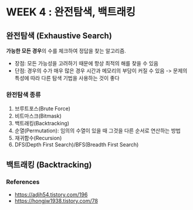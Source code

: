 # WEEK 4 : 완전탐색, 백트래킹

## 완전탐색 (Exhaustive Search) 
**가능한 모든 경우**의 수를 체크하여 정답을 찾는 알고리즘. 
* 장점: 모든 가능성을 고려하기 때문에 항상 최적의 해를 찾을 수 있음
* 단점: 경우의 수가 매우 많은 경우 시간과 메모리의 부담이 커질 수 있음 -> 문제의 특성에 따라 다른 탐색 기법을 사용하는 것이 좋다

### 완전탐색 종류 
1. 브루트포스(Brute Force) 
2. 비트마스크(Bitmask)
3. 백트래킹(Backtracking)
4. 순열(Permutation): 임의의 수열이 있을 때 그것을 다른 순서로 연산하는 방법 
5. 재귀함수(Recursion) 
6. DFS(Depth First Search)/BFS(Breadth First Search)  


## 백트래킹 (Backtracking) 





### References
* https://adjh54.tistory.com/196
* https://hongjw1938.tistory.com/78
